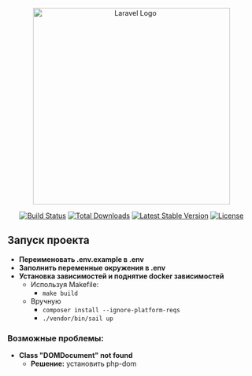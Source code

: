 <p align="center"><a href="https://laravel.com" target="_blank"><img src="https://raw.githubusercontent.com/laravel/art/master/logo-lockup/5%20SVG/2%20CMYK/1%20Full%20Color/laravel-logolockup-cmyk-red.svg" width="400" alt="Laravel Logo"></a></p>

<p align="center">
<a href="https://github.com/laravel/framework/actions"><img src="https://github.com/laravel/framework/workflows/tests/badge.svg" alt="Build Status"></a>
<a href="https://packagist.org/packages/laravel/framework"><img src="https://img.shields.io/packagist/dt/laravel/framework" alt="Total Downloads"></a>
<a href="https://packagist.org/packages/laravel/framework"><img src="https://img.shields.io/packagist/v/laravel/framework" alt="Latest Stable Version"></a>
<a href="https://packagist.org/packages/laravel/framework"><img src="https://img.shields.io/packagist/l/laravel/framework" alt="License"></a>
</p>

## Запуск проекта

- **Переименовать .env.example в .env**
- **Заполнить переменные окружения в .env**
- **Установка зависимостей и поднятие docker зависимостей**
  - Используя Makefile:
    - ```make build```
  - Вручную
    - ```composer install --ignore-platform-reqs```
    - ```./vendor/bin/sail up```

### Возможные проблемы:
- **Class "DOMDocument" not found**
  - **Решение:** установить php-dom
